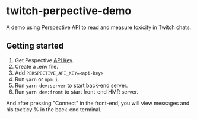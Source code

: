 # twitch-perpective-demo

A demo using Perspective API to read and measure toxicity in Twitch chats.

## Getting started

1. Get Pespective [API Key](https://github.com/conversationai/perspectiveapi/tree/master/1-get-started).
2. Create a .env file.
3. Add `PERSPECTIVE_API_KEY=<api-key>`
4. Run `yarn` or `npm i`.
5. Run `yarn dev:server` to start back-end server.
6. Run `yarn dev:front` to start front-end HMR server.

And after pressing "Connect" in the front-end, you will view messages and his toxiticy % in the back-end terminal.